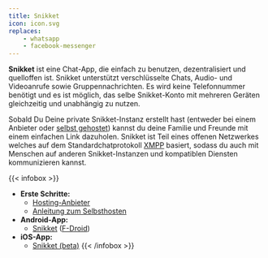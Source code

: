 ```yaml
---
title: Snikket
icon: icon.svg
replaces:
    - whatsapp
    - facebook-messenger
---
```


**Snikket** ist eine Chat-App, die einfach zu benutzen, dezentralisiert und
quelloffen ist. Snikket unterstützt verschlüsselte Chats, Audio- und
Videoanrufe sowie Gruppennachrichten. Es wird keine Telefonnummer benötigt und
es ist möglich, das selbe Snikket-Konto mit mehreren Geräten gleichzeitig
und unabhängig zu nutzen.

Sobald Du Deine private Snikket-Instanz erstellt hast (entweder bei einem
Anbieter oder [selbst gehostet](/self-hosting/)) kannst du deine Familie und
Freunde mit einem einfachen Link dazuholen. Snikket ist Teil eines offenen
Netzwerkes welches auf dem Standardchatprotokoll [XMPP](/use/xmpp/) basiert,
sodass du auch mit Menschen auf anderen Snikket-Instanzen und kompatiblen
Diensten kommunizieren kannst.

{{< infobox >}}
- **Erste Schritte:**
    - [Hosting-Anbieter](https://snikket.org/hosting/)
    - [Anleitung zum Selbsthosten](https://snikket.org/service/quickstart/)
- **Android-App:**
    - [Snikket](https://play.google.com/store/apps/details?id=org.snikket.android) ([F-Droid](https://www.f-droid.org/en/packages/org.snikket.android/))
- **iOS-App:**
    - [Snikket (beta)](https://snikket.org/app/ios/)
{{< /infobox >}}
